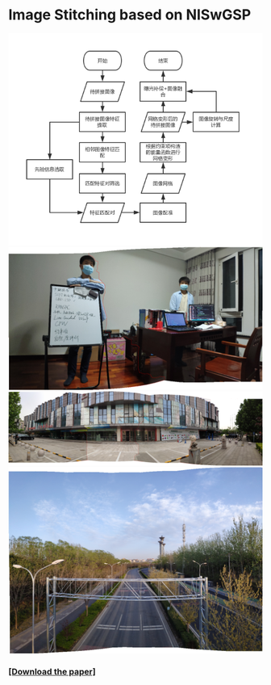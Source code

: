 # Image Stitching based on NISwGSP

![flowpath](https://github.com/BKAUTO/ImageStitching-based-on-NISwGSP/blob/master/flowPath.png)
![result1](https://github.com/BKAUTO/ImageStitching-based-on-NISwGSP/blob/master/result1.png)
![result2](https://github.com/BKAUTO/ImageStitching-based-on-NISwGSP/blob/master/result2.png)
![result3](https://github.com/BKAUTO/ImageStitching-based-on-NISwGSP/blob/master/result3.png)
### [[Download the paper]](https://github.com/BKAUTO/ImageStitching-based-on-NISwGSP/blob/master/Paper.pdf)
